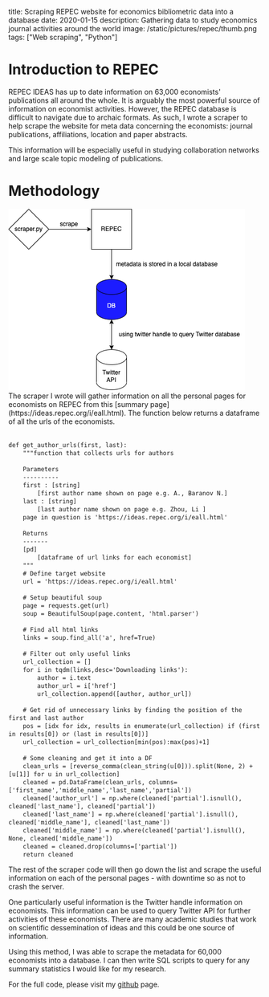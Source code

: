 title: Scraping REPEC website for economics bibliometric data into a database
date: 2020-01-15
description: Gathering data to study economics journal activities around the world 
image: /static/pictures/repec/thumb.png
tags: ["Web scraping", "Python"]

# Introduction to REPEC
REPEC IDEAS has up to date information on 63,000 economists' publications all around the whole. It is arguably the most powerful source of information on economist activities. However, the REPEC database is difficult to navigate due to archaic formats. As such, I wrote a scraper to help scrape the website for meta data concerning the economists: journal publications, affiliations, location and paper abstracts. 

This information will be especially useful in studying collaboration networks and large scale topic modeling of publications.

# Methodology
<img src="/static/pictures/repec/workflow.png">
<br>
The scraper I wrote will gather information on all the personal pages for economists on REPEC from this [summary page](https://ideas.repec.org/i/eall.html). The function below returns a dataframe of all the urls of the economists. 

<pre><code>
def get_author_urls(first, last):
    """function that collects urls for authors

    Parameters
    ----------
    first : [string]
        [first author name shown on page e.g. A., Baranov N.]
    last : [string]
        [last author name shown on page e.g. Zhou, Li ]
    page in question is 'https://ideas.repec.org/i/eall.html'

    Returns
    -------
    [pd]
        [dataframe of url links for each economist]
    """
    # Define target website
    url = 'https://ideas.repec.org/i/eall.html'
    
    # Setup beautiful soup
    page = requests.get(url)
    soup = BeautifulSoup(page.content, 'html.parser')
    
    # Find all html links
    links = soup.find_all('a', href=True)
    
    # Filter out only useful links
    url_collection = []
    for i in tqdm(links,desc='Downloading links'):
        author = i.text
        author_url = i['href']
        url_collection.append([author, author_url]) 
    
    # Get rid of unnecessary links by finding the position of the first and last author
    pos = [idx for idx, results in enumerate(url_collection) if (first in results[0]) or (last in results[0])]
    url_collection = url_collection[min(pos):max(pos)+1]    

    # Some cleaning and get it into a DF
    clean_urls = [reverse_comma(clean_string(u[0])).split(None, 2) + [u[1]] for u in url_collection]
    cleaned = pd.DataFrame(clean_urls, columns=['first_name','middle_name','last_name','partial'])
    cleaned['author_url'] = np.where(cleaned['partial'].isnull(), cleaned['last_name'], cleaned['partial'])
    cleaned['last_name'] = np.where(cleaned['partial'].isnull(), cleaned['middle_name'], cleaned['last_name'])
    cleaned['middle_name'] = np.where(cleaned['partial'].isnull(), None, cleaned['middle_name'])
    cleaned = cleaned.drop(columns=['partial'])
    return cleaned
</code></pre>

The rest of the scraper code will then go down the list and scrape the useful information on each of the personal pages - with downtime so as not to crash the server. 

One particularly useful information is the Twitter handle information on economists. This information can be used to query Twitter API for further activities of these economists. There are many academic studies that work on scientific dessemination of ideas and this could be one source of information. 

Using this method, I was able to scrape the metadata for 60,000 economists into a database. I can then write SQL scripts to query for any summary statistics I would like for my research. 

For the full code, please visit my [github](https://github.com/wjivan/repec-scraper) page. 